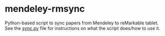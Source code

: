 # mendeley-rmsync
Python-based script to sync papers from Mendeley to reMarkable tablet. See the [sync.py](./sync.py) file for instructions on what the script does/how to use it.

